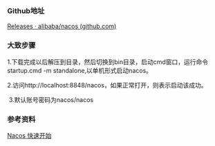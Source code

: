 ### Github地址

[Releases · alibaba/nacos (github.com)](https://github.com/alibaba/nacos/releases)

### 大致步骤

​	1.下载完成以后解压到目录，然后切换到bin目录，启动cmd窗口，运行命令startup.cmd -m standalone,以单机形式启动nacos。

​	2.访问http://localhost:8848/nacos，如果正常打开，则表示启动该成功。

​	3.默认账号密码为nacos/nacos

### 参考资料

[Nacos 快速开始](https://nacos.io/zh-cn/docs/quick-start.html)

